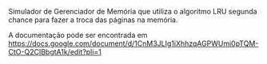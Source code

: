 Simulador de Gerenciador de Memória que utiliza o algoritmo LRU segunda chance para fazer a troca das páginas na memória.

A documentação pode ser encontrada em https://docs.google.com/document/d/1CnM3JLIg1iXhhzqAGPWUmi0pTQM-CtO-Q2CIBbgtA1k/edit?pli=1
